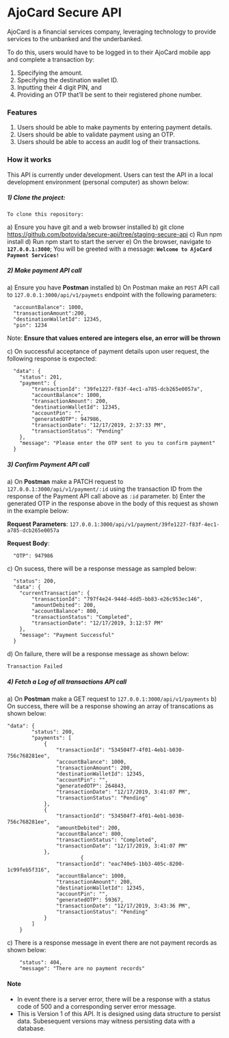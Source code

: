 # AjoCard Secure API

AjoCard is a financial services company, leveraging technology to provide services to the unbanked and the underbanked.

To do this, users would have to be logged in to their AjoCard mobile app
and complete a transaction by:
1. Specifying the amount.
2. Specifying the destination wallet ID.
3. Inputting their 4 digit PIN, and
4. Providing an OTP that’ll be sent to their registered phone number.


### Features

1. Users should be able to make payments by entering payment details.
2. Users should be able to validate payment using an OTP.
3. Users should be able to access an audit log of their transactions. 


### How it works

This API is currently under development. Users can test the API in a local development environment (personal computer) as shown below:

##### 1) Clone the project:

    To clone this repository: 

  a) Ensure you have git and a web browser installed
  b) git clone https://github.com/botovida/secure-api/tree/staging-secure-api
  c) Run npm install
  d) Run npm start to start the server
  e) On the browser, navigate to **``127.0.0.1:3000``**; You will be greeted with a message: **``Welcome to AjoCard Payment Services!``**

##### 2) Make payment API call
a) Ensure you have **Postman** installed
b) On Postman make an ``POST`` API call to ``127.0.0.1:3000/api/v1/paymets`` endpoint with the following parameters:

```
  "accountBalance": 1000,
  "transactionAmount":200,
  "destinationWalletId": 12345,
  "pin": 1234
```

Note: **Ensure that values entered are integers else, an error will be thrown**

c) On successful acceptance of payment details upon user request, the following response is expected:
```
  "data": {
    "status": 201,
    "payment": {
        "transactionId": "39fe1227-f83f-4ec1-a785-dcb265e0057a",
        "accountBalance": 1000,
        "transactionAmount": 200,
        "destinationWalletId": 12345,
        "accountPin": "",
        "generatedOTP": 947986,
        "transactionDate": "12/17/2019, 2:37:33 PM",
        "transactionStatus": "Pending"
    },
    "message": "Please enter the OTP sent to you to confirm payment"
  }
```

##### 3) Confirm Payment API call

a) On **Postman** make a PATCH request to ``127.0.0.1:3000/api/v1/payment/:id`` using the transaction ID from the response of the Payment API call above as ``:id`` parameter.
b) Enter the generated OTP in the response above in the body of this request as shown in the example below:

**Request Parameters**:
``127.0.0.1:3000/api/v1/payment/39fe1227-f83f-4ec1-a785-dcb265e0057a``

**Request Body**:
```
  "OTP": 947986
```

c) On sucess, there will be a response message as sampled below:
```
  "status": 200,
  "data": {
    "currentTransaction": {
        "transactionId": "797f4e24-944d-4dd5-bb83-e26c953ec146",
        "amountDebited": 200,
        "accountBalance": 800,
        "transactionStatus": "Completed",
        "transactionDate": "12/17/2019, 3:12:57 PM"
    },
    "message": "Payment Successful"
  }
```

d) On failure, there will be a response message as shown below:
``` 
Transaction Failed
```

##### 4) Fetch a Log of all transactions API call

a) On **Postman** make a GET request to ``127.0.0.1:3000/api/v1/payments``
b) On success, there will be a response showing an array of transcations as shown below:
```
"data": {
        "status": 200,
        "payments": [
            {
                "transactionId": "534504f7-4f01-4eb1-b030-756c768281ee",
                "accountBalance": 1000,
                "transactionAmount": 200,
                "destinationWalletId": 12345,
                "accountPin": "",
                "generatedOTP": 264843,
                "transactionDate": "12/17/2019, 3:41:07 PM",
                "transactionStatus": "Pending"
            },
            {
                "transactionId": "534504f7-4f01-4eb1-b030-756c768281ee",
                "amountDebited": 200,
                "accountBalance": 800,
                "transactionStatus": "Completed",
                "transactionDate": "12/17/2019, 3:41:07 PM"
            },
                        {
                "transactionId": "eac740e5-1bb3-405c-8200-1c99feb5f316",
                "accountBalance": 1000,
                "transactionAmount": 200,
                "destinationWalletId": 12345,
                "accountPin": "",
                "generatedOTP": 59367,
                "transactionDate": "12/17/2019, 3:43:36 PM",
                "transactionStatus": "Pending"
            }
        ]
    }
```
c) There is a response message in event there are not payment records as shown below:
```
    "status": 404,
    "message": "There are no payment records"
```

#### Note
  * In event there is a server error, there will be a response with a status code of 500 and a corresponding server error message.
  * This is Version 1 of this API. It is designed using data structure to persist data. Subesequent versions may witness persisting data with a database.